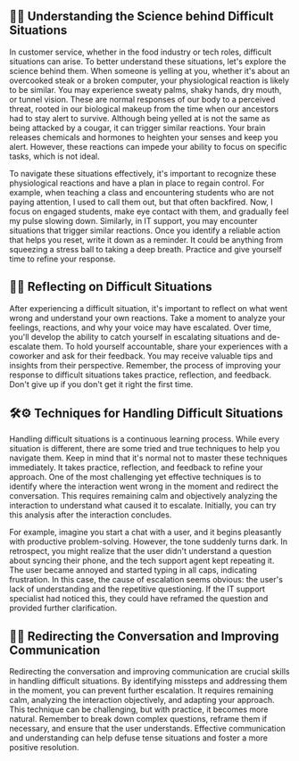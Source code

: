 ## 🧠💡 Understanding the Science behind Difficult Situations

In customer service, whether in the food industry or tech roles, difficult situations can arise. To better understand these situations, let's explore the science behind them. When someone is yelling at you, whether it's about an overcooked steak or a broken computer, your physiological reaction is likely to be similar. You may experience sweaty palms, shaky hands, dry mouth, or tunnel vision. These are normal responses of our body to a perceived threat, rooted in our biological makeup from the time when our ancestors had to stay alert to survive. Although being yelled at is not the same as being attacked by a cougar, it can trigger similar reactions. Your brain releases chemicals and hormones to heighten your senses and keep you alert. However, these reactions can impede your ability to focus on specific tasks, which is not ideal.

To navigate these situations effectively, it's important to recognize these physiological reactions and have a plan in place to regain control. For example, when teaching a class and encountering students who are not paying attention, I used to call them out, but that often backfired. Now, I focus on engaged students, make eye contact with them, and gradually feel my pulse slowing down. Similarly, in IT support, you may encounter situations that trigger similar reactions. Once you identify a reliable action that helps you reset, write it down as a reminder. It could be anything from squeezing a stress ball to taking a deep breath. Practice and give yourself time to refine your response.

## 🔄📝 Reflecting on Difficult Situations

After experiencing a difficult situation, it's important to reflect on what went wrong and understand your own reactions. Take a moment to analyze your feelings, reactions, and why your voice may have escalated. Over time, you'll develop the ability to catch yourself in escalating situations and de-escalate them. To hold yourself accountable, share your experiences with a coworker and ask for their feedback. You may receive valuable tips and insights from their perspective. Remember, the process of improving your response to difficult situations takes practice, reflection, and feedback. Don't give up if you don't get it right the first time.

## 🛠️⚙️ Techniques for Handling Difficult Situations

Handling difficult situations is a continuous learning process. While every situation is different, there are some tried and true techniques to help you navigate them. Keep in mind that it's normal not to master these techniques immediately. It takes practice, reflection, and feedback to refine your approach. One of the most challenging yet effective techniques is to identify where the interaction went wrong in the moment and redirect the conversation. This requires remaining calm and objectively analyzing the interaction to understand what caused it to escalate. Initially, you can try this analysis after the interaction concludes.

For example, imagine you start a chat with a user, and it begins pleasantly with productive problem-solving. However, the tone suddenly turns dark. In retrospect, you might realize that the user didn't understand a question about syncing their phone, and the tech support agent kept repeating it. The user became annoyed and started typing in all caps, indicating frustration. In this case, the cause of escalation seems obvious: the user's lack of understanding and the repetitive questioning. If the IT support specialist had noticed this, they could have reframed the question and provided further clarification.

## 🎯🔄 Redirecting the Conversation and Improving Communication

Redirecting the conversation and improving communication are crucial skills in handling difficult situations. By identifying missteps and addressing them in the moment, you can prevent further escalation. It requires remaining calm, analyzing the interaction objectively, and adapting your approach. This technique can be challenging, but with practice, it becomes more natural. Remember to break down complex questions, reframe them if necessary, and ensure that the user understands. Effective communication and understanding can help defuse tense situations and foster a more positive resolution.
